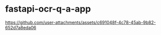 # fastapi-ocr-q-a-app

https://github.com/user-attachments/assets/c691048f-4c78-45ab-9b82-652d7a8eda06

